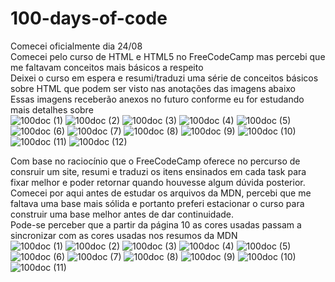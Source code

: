 # 100-days-of-code
Comecei oficialmente dia 24/08 <br>
Comecei pelo curso de HTML e HTML5 no FreeCodeCamp mas percebi que me faltavam conceitos mais básicos a respeito <br>
Deixei o curso em espera e resumi/traduzi uma série de conceitos básicos sobre HTML que podem ser visto nas anotações das imagens abaixo <br>
Essas imagens receberão anexos no futuro conforme eu for estudando mais detalhes sobre <br>
![100doc (1)](https://user-images.githubusercontent.com/90210993/132252893-7e5c24eb-0818-4304-aac1-65b674240c6f.jpg)
![100doc (2)](https://user-images.githubusercontent.com/90210993/132252894-e2b5161a-cdec-499c-ad4e-94c0dd930d73.jpg)
![100doc (3)](https://user-images.githubusercontent.com/90210993/132252896-c48dea81-4e1b-4db4-9743-707751910d75.jpg)
![100doc (4)](https://user-images.githubusercontent.com/90210993/132252898-6127b2b7-106e-4b69-9ed1-e03af5d99dba.jpg)
![100doc (5)](https://user-images.githubusercontent.com/90210993/132252899-e355abe5-fcc8-4e70-b2e4-e17ea8324434.jpg)
![100doc (6)](https://user-images.githubusercontent.com/90210993/132252900-6624f6ba-050f-4e1e-a6e9-52c70d94aae9.jpg)
![100doc (7)](https://user-images.githubusercontent.com/90210993/132252902-46ec319d-ec59-4075-9891-2e6c7b1b7f8c.jpg)
![100doc (8)](https://user-images.githubusercontent.com/90210993/132252904-22ad12eb-eed2-411e-8455-3d0463a6b885.jpg)
![100doc (9)](https://user-images.githubusercontent.com/90210993/132252905-f47b4f1e-e9fd-41c7-bae9-8e04b3012886.jpg)
![100doc (10)](https://user-images.githubusercontent.com/90210993/132252906-3cede128-7176-49bc-85ab-87c6e8dc47de.jpg)
![100doc (11)](https://user-images.githubusercontent.com/90210993/132252909-14bd2b26-ede6-40cd-bc95-c66a877e32b4.jpg)
![100doc (12)](https://user-images.githubusercontent.com/90210993/132252910-fbc74c1c-690d-4538-ab98-da360a33b6f9.jpg)

Com base no raciocínio que o FreeCodeCamp oferece no percurso de consruir um site, resumi e traduzi os itens ensinados em cada task para fixar melhor e poder retornar quando houvesse algum dúvida posterior.
<br>
Comecei por aqui antes de estudar os arquivos da MDN, percebi que me faltava uma base mais sólida e portanto preferi estacionar o curso para construir uma base melhor antes de dar continuidade.
<br>
Pode-se perceber que a partir da página 10 as cores usadas passam a sincronizar com as cores usadas nos resumos da MDN
<br>![100doc (1)](https://user-images.githubusercontent.com/90210993/132702810-0136d913-5fff-4a75-baaa-31115b9716ab.jpg)
![100doc (2)](https://user-images.githubusercontent.com/90210993/132702818-cb9c2ab1-c263-45ce-840e-f788726cdb8d.jpg)
![100doc (3)](https://user-images.githubusercontent.com/90210993/132702823-c2836f7f-53d0-4ba1-95e6-8bee52378aa9.jpg)
![100doc (4)](https://user-images.githubusercontent.com/90210993/132702824-dca4379b-3769-4714-9ad0-2391d5950818.jpg)
![100doc (5)](https://user-images.githubusercontent.com/90210993/132702828-f571100f-0088-40fb-826e-aefd9e421aaf.jpg)
![100doc (6)](https://user-images.githubusercontent.com/90210993/132702833-f7cd5b4d-037a-4703-b50b-2d2e2c6e2872.jpg)
![100doc (7)](https://user-images.githubusercontent.com/90210993/132702837-36198a1a-6724-4750-8555-f9dd1d4d4fda.jpg)
![100doc (8)](https://user-images.githubusercontent.com/90210993/132702841-3e89f800-ee71-44ff-9b56-7c0953ea0656.jpg)
![100doc (9)](https://user-images.githubusercontent.com/90210993/132702842-77cb5a3c-2177-49e0-9f90-fa1f1b4d4850.jpg)
![100doc (10)](https://user-images.githubusercontent.com/90210993/132702844-ddd0bb34-afc1-4eb2-934d-60377d61627f.jpg)
![100doc (11)](https://user-images.githubusercontent.com/90210993/132702848-f9ee784c-185d-4e30-8089-e3cc16bdecd8.jpg)
